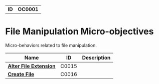|||
|---|---|
|**ID**|**OC0001**|


# File Manipulation Micro-objectives #
Micro-behaviors related to file manipulation.

|Name|ID|Description|
|---|---|---|
|[**Alter File Extension**](../file-manipulation/alter-extend.md)|C0015||
|[**Create File**](../file-manipulation/create-file.md)|C0016||
